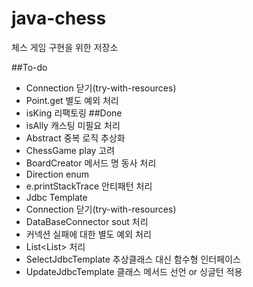 # java-chess
체스 게임 구현을 위한 저장소

##To-do
 - Connection 닫기(try-with-resources)
 - Point.get 별도 예외 처리
 - isKing 리팩토링
##Done
 - isAlly 캐스팅 미필요 처리
 - Abstract 중복 로직 추상화
 - ChessGame play 고려
 - BoardCreator 메서드 명 동사 처리
 - Direction enum
 - e.printStackTrace 안티패턴 처리
 - Jdbc Template
 - Connection 닫기(try-with-resources)
 - DataBaseConnector sout 처리
 - 커넥션 실패에 대한 별도 예외 처리
 - List<List<String>> 처리
 - SelectJdbcTemplate 추상클래스 대신 함수형 인터페이스
 - UpdateJdbcTemplate 클래스 메서드 선언 or 싱글턴 적용
